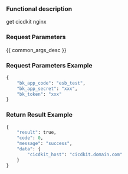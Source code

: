 ### Functional description

get cicdkit nginx

### Request Parameters

{{ common_args_desc }}

### Request Parameters Example

```python
{
    "bk_app_code": "esb_test",
    "bk_app_secret": "xxx",
    "bk_token": "xxx"
}
```

### Return Result Example

```python
{
    "result": true,
    "code": 0,
    "message": "success",
    "data": {
        "cicdkit_host": "cicdkit.domain.com"
    }
}
```
